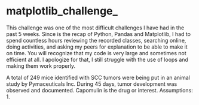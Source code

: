 # matplotlib_challenge_

This challenge was one of the most difficult challenges I have had in the past 5 weeks. Since is the recap of Python, Pandas and Matplotlib, I had to spend countless hours reviewing the recorded classes, searching online, doing activities, and asking my peers for explanation to be able to make it on time. You will recognize that my code is very large and sometimes not efficient at all. I apologize for that, I still struggle with the use of loops and making them work properly. 

A total of 249 mice identified with SCC tumors were being put in an animal study by Pymaceuticals Inc. During 45 days, tumor development was observed and documented. Capomulin is the drug or interest.
Assumptions:
1. 


